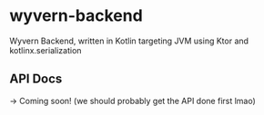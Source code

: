 # wyvern-backend
Wyvern Backend, written in Kotlin targeting JVM using Ktor and kotlinx.serialization

## API Docs
-> Coming soon! (we should probably get the API done first lmao)
